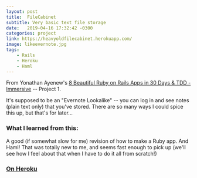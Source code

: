 ```yaml
---
layout: post
title:  FileCabinet
subtitle: Very basic text file storage
date:   2019-04-16 17:32:42 -0300
categories: project
link: https://heavyoldfilecabinet.herokuapp.com/
image: likeevernote.jpg
tags:  
    - Rails
    - Heroku
    - Haml
---
```


From Yonathan Ayenew's [8 Beautiful Ruby on Rails Apps in 30 Days & TDD - Immersive](https://www.udemy.com/8-beautiful-ruby-on-rails-apps-in-30-days/) -- Project 1. 

It's supposed to be an "Evernote Lookalike" -- you can log in and see notes (plain text only) that you've stored. There are so many ways I could spice this up, but that's for later…

### What I learned from this:
A good (if somewhat slow for me) revision of how to make a Ruby app. And Haml! That was totally new to me, and seems fast enough to pick up (we'll see how I feel about that when I have to do it all from scratch!)

### [On Heroku](https://heavyoldfilecabinet.herokuapp.com/)
